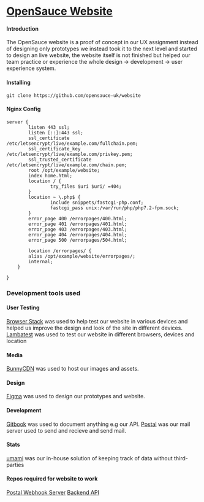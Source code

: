 # [OpenSauce Website](https://github.com/opensauce-uk/website)

#### Introduction 
The OpenSauce website is a proof of concept in our UX assignment instead of designing only prototypes we instead took it to the next level and started to design an live website, the website itself is not finished but helped our team practice or experience the whole design -> development -> user experience system.
#### Installing
```
git clone https://github.com/opensauce-uk/website
``` 
#### Nginx Config
```
server {
        listen 443 ssl;
        listen [::]:443 ssl;
        ssl_certificate /etc/letsencrypt/live/example.com/fullchain.pem;
        ssl_certificate_key /etc/letsencrypt/live/example.com/privkey.pem;
        ssl_trusted_certificate /etc/letsencrypt/live/example.com/chain.pem;
        root /opt/example/website;
        index home.html;
        location / {
                try_files $uri $uri/ =404;
        }
        location ~ \.php$ {
                include snippets/fastcgi-php.conf;
                fastcgi_pass unix:/var/run/php/php7.2-fpm.sock;
        }
        error_page 400 /errorpages/400.html;
        error_page 401 /errorpages/401.html;
        error_page 403 /errorpages/403.html;
        error_page 404 /errorpages/404.html;
        error_page 500 /errorpages/504.html;

        location /errorpages/ {
        alias /opt/example/website/errorpages/;
        internal;
    }

}
```
### Development tools used
#### User Testing
[Browser Stack](https://www.browserstack.com/) was used to help test our website in various devices and helped us improve the design and look of the site in different devices.
[Lambatest](https://lambdatest.com/) was used to test our website in different browsers, devices and location 

#### Media
[BunnyCDN](https://bunnycdn.com/?ref=9u4b518hoc) was used to host our images and assets.

#### Design
[Figma](https://www.figma.com/) was used to design our prototypes and website.

#### Development
[Gitbook](https://www.gitbook.com/) was used to document anything e.g our API.
[Postal](https://github.com/postalhq/postal) was our mail server used to send and recieve and send mail.

#### Stats
[umami](https://github.com/mikecao/umami) was our in-house solution of keeping track of data without third-parties

#### Repos required for website to work
[Postal Webhook Server](https://github.com/opensauce-uk/postal-discord-webhook)
[Backend API](https://github.com/opensauce-uk/auth-server)